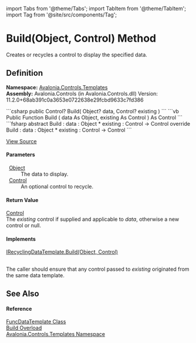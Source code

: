 import Tabs from '@theme/Tabs'; 
import TabItem from '@theme/TabItem'; 
import Tag from '@site/src/components/Tag'; 

# Build(Object, Control) Method


Creates or recycles a control to display the specified data.



## Definition
**Namespace:** <a href="N_Avalonia_Controls_Templates">Avalonia.Controls.Templates</a>  
**Assembly:** Avalonia.Controls (in Avalonia.Controls.dll) Version: 11.2.0+68ab391c0a3653e0722638e29fcbd9633c7fd386

<Tabs groupId="api-code-preview">
<TabItem value="csharp" label="C#">
```csharp
public Control? Build(
	Object? data,
	Control? existing
)
```
</TabItem>
<TabItem value="vb" label="VB">
```vb
Public Function Build ( 
	data As Object,
	existing As Control
) As Control
```
</TabItem>
<TabItem value="fsharp" label="F#">
```fsharp
abstract Build : 
        data : Object * 
        existing : Control -> Control 
override Build : 
        data : Object * 
        existing : Control -> Control 
```
</TabItem>
</Tabs>



<a href="https://github.com/AvaloniaUI/Avalonia/tree/master/srcAvalonia.Controls/Templates/FuncDataTemplate.cs#L124" title="View the source code">View Source</a>



#### Parameters
<dl><dt>  <a href="https://learn.microsoft.com/dotnet/api/system.object" target="_blank" rel="noopener noreferrer">Object</a></dt><dd>The data to display.</dd><dt>  <a href="T_Avalonia_Controls_Control">Control</a></dt><dd>An optional control to recycle.</dd></dl>

#### Return Value
<a href="T_Avalonia_Controls_Control">Control</a>  
The *existing* control if supplied and applicable to *data*, otherwise a new control or null.

#### Implements
<a href="M_Avalonia_Controls_Templates_IRecyclingDataTemplate_Build">IRecyclingDataTemplate.Build(Object, Control)</a>  


## 
The caller should ensure that any control passed to *existing* originated from the same data template.

## See Also


#### Reference
<a href="T_Avalonia_Controls_Templates_FuncDataTemplate">FuncDataTemplate Class</a>  
<a href="Overload_Avalonia_Controls_Templates_FuncDataTemplate_Build">Build Overload</a>  
<a href="N_Avalonia_Controls_Templates">Avalonia.Controls.Templates Namespace</a>  
